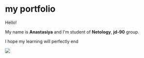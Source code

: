 # my portfolio

Hello!

My name is **Anastasiya** and I'm student of **__Netology__**, __jd-90__ group.

I hope my learning will perfectly end


![](https://i.pinimg.com/736x/a3/12/1c/a3121cddc43e014c949079a7ddebbfd7.jpg)
